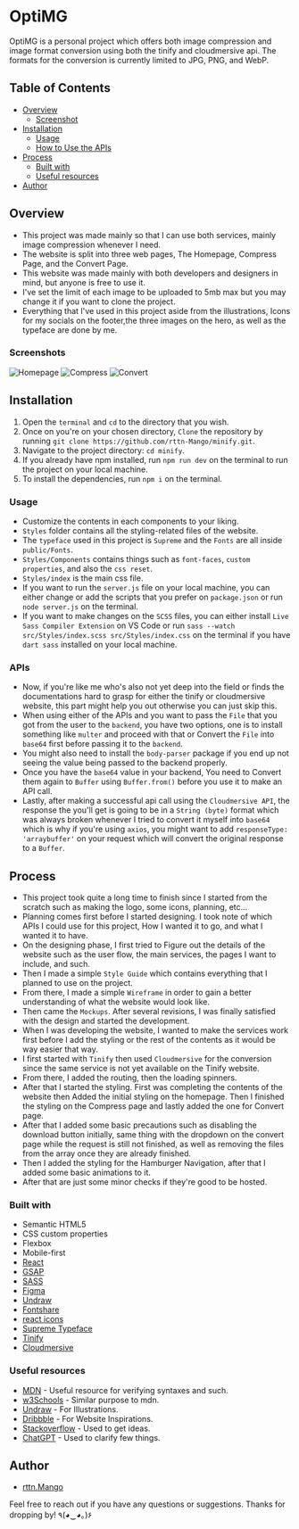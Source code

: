 # OptiMG

OptiMG is a personal project which offers both image compression and image format conversion using both the tinify and cloudmersive api. The formats for the conversion is currently limited to JPG, PNG, and WebP.

## Table of Contents
- [Overview](#overview)
  - [Screenshot](#screenshots)
- [Installation](#Installation)
  - [Usage](#Usage)
  - [How to Use the APIs](#APIs)
- [Process](#my-process)
  - [Built with](#built-with)
  - [Useful resources](#useful-resources)
- [Author](#author)

## Overview
 - This project was made mainly so that I can use both services, mainly image compression whenever I need.
 - The website is split into three web pages, The Homepage, Compress Page, and the Convert Page.
 - This website was made mainly with both developers and designers in mind, but anyone is free to use it.
 - I've set the limit of each image to be uploaded to 5mb max but you may change it if you want to clone the project.
 - Everything that I've used in this project aside from the illustrations, Icons for my socials on the footer,the three images on the hero, as well as the typeface are done by me.

### Screenshots

![Homepage](public/minify-homepage.webp)
![Compress](public/minify-compress.webp)
![Convert](public/minify-convert.webp)

## Installation
1. Open the `terminal` and `cd` to the directory that you wish.
2. Once on you're on your chosen directory, `Clone` the repository by running `git clone https://github.com/rttn-Mango/minify.git`.
3. Navigate to the project directory: `cd minify`.
4. If you already have npm installed, run `npm run dev` on the terminal to run the project on your local machine.
5. To install the dependencies, run `npm i` on the terminal.

### Usage
- Customize the contents in each components to your liking.
- `Styles` folder contains all the styling-related files of the website.
- The `typeface` used in this project is `Supreme` and the `Fonts` are all inside `public/Fonts`.
- `Styles/Components` contains things such as `font-faces`, `custom properties`, and also the `css reset`.
- `Styles/index` is the main css file.
- If you want to run the `server.js` file on your local machine, you can either change or add the scripts that you prefer on `package.json` or run `node server.js` on the terminal.
- If you want to make changes on the `SCSS` files, you can either install `Live Sass Compiler Extension` on VS Code or run `sass --watch src/Styles/index.scss src/Styles/index.css` on the terminal if you have `dart sass` installed on your local machine.

### APIs
- Now, if you're like me who's also not yet deep into the field or finds the documentations hard to grasp for either the tinify or cloudmersive website, this part might help you out otherwise you can just skip this.
- When using either of the APIs and you want to pass the `File` that you got from the user to the `backend`, you have two options, one is to install something like `multer` and proceed with that or Convert the `File` into `base64` first before passing it to the `backend`.
- You might also need to install the `body-parser` package if you end up not seeing the value being passed to the backend properly.
- Once you have the `base64` value in your backend, You need to Convert them again to `Buffer` using `Buffer.from()` before you use it to make an API call.
- Lastly, after making a successful api call using the `Cloudmersive API`, the response the you'll get is going to be in a `String (byte)` format which was always broken whenever I tried to convert it myself into `base64` which is why if you're using `axios`, you might want to add `responseType: 'arraybuffer'` on your request which will convert the original response to a `Buffer`.

## Process
- This project took quite a long time to finish since I started from the scratch such as making the logo, some icons, planning, etc...
- Planning comes first before I started designing. I took note of which APIs I could use for this project, How I wanted it to go, and what I wanted it to have.
- On the designing phase, I first tried to Figure out the details of the website such as the user flow, the main services, the pages I want to include, and such.
- Then I made a simple `Style Guide` which contains everything that I planned to use on the project.
- From there, I made a simple `Wireframe` in order to gain a better understanding of what the website would look like.
- Then came the `Mockups`. After several revisions, I was finally satisfied with the design and started the development.
- When I was developing the website, I wanted to make the services work first before I add the styling or the rest of the contents as it would be way easier that way.
- I first started with `Tinify` then used `Cloudmersive` for the conversion since the same service is not yet available on the Tinify website.
- From there, I added the routing, then the loading spinners.
- After that I started the styling. First was completing the contents of the website then Added the initial styling on the homepage. Then I finished the styling on the Compress page and lastly added the one for Convert page.
- After that I added some basic precautions such as disabling the download button initially, same thing with the dropdown on the convert page while the request is still not finished, as well as removing the files from the array once they are already finished.
- Then I added the styling for the Hamburger Navigation, after that I added some basic animations to it.
- After that are just some minor checks if they're good to be hosted.

### Built with
- Semantic HTML5
- CSS custom properties
- Flexbox
- Mobile-first
- [React](https://reactjs.org/)
- [GSAP](https://gsap.com/docs/v3/)
- [SASS](https://sass-lang.com/guide/)
- [Figma](https://www.figma.com/)
- [Undraw](https://undraw.co/search)
- [Fontshare](https://www.fontshare.com/)
- [react icons](https://react-icons.github.io/react-icons/#/)
- [Supreme Typeface](https://www.fontshare.com/fonts/supreme)
- [Tinify](https://tinypng.com/)
- [Cloudmersive](https://cloudmersive.com/)

### Useful resources
- [MDN](https://developer.mozilla.org/en-US/docs/Web/CSS) - Useful resource for verifying syntaxes and such.
- [w3Schools](https://www.w3schools.com/css/) - Similar purpose to mdn.
- [Undraw](https://undraw.co/search) - For Illustrations.
- [Dribbble](https://dribbble.com/) - For Website Inspirations.
- [Stackoverflow](https://stackoverflow.com/) - Used to get ideas.
- [ChatGPT](https://chat.openai.com/) - Used to clarify few things.

## Author
- [rttn.Mango](https://mng0.vercel.app)

Feel free to reach out if you have any questions or suggestions. Thanks for dropping by! ٩(◕‿◕｡)۶
